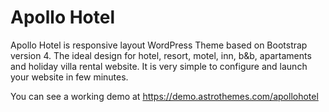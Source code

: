 # Apollo Hotel
Apollo Hotel is responsive layout WordPress Theme based on Bootstrap version 4. 
The ideal design for hotel, resort, motel, inn, b&b, apartaments and holiday villa rental website. It is very simple to configure and launch your website in few minutes.

You can see a working demo at https://demo.astrothemes.com/apollohotel
